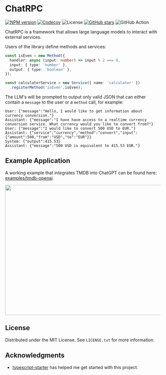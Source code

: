 # ChatRPC

[![NPM version](https://img.shields.io/npm/v/chatrpc.svg)](https://www.npmjs.com/package/ChatRPC)
[![Codecov](https://img.shields.io/codecov/c/github/floriscornel/ChatRPC.svg)](https://codecov.io/gh/floriscornel/ChatRPC)
![License](https://img.shields.io/github/license/floriscornel/ChatRPC.svg)
[![GitHub stars](https://img.shields.io/github/stars/floriscornel/ChatRPC.svg?style=social&logo=github&label=Stars)](https://github.com/floriscornel/ChatRPC)
![GitHub Action](https://img.shields.io/github/actions/workflow/status/floriscornel/ChatGPT/check-main.yaml?branch=main)

ChatRPC is a framework that allows large language models to interact with external services.

Users of the library define methods and services:
```typescript
const isEven = new Method({
  handler: async (input: number) => input % 2 === 0,
  input: { type: 'number' },
  output: { type: 'boolean' },
});

const calculatorService = new Service({ name: 'calculator' })
  .registerMethod('isEven',isEven);
```

The LLM's will be prompted to output only valid JSON that can either contain a `message` to the user or a `method` call, for example:
```
User: {"message":"Hello, I would like to get information about currency conversion."}
Assistant: {"message":"I have have access to a realtime currency conversion service. What currency would you like to convert from?"}
User: {"message":"I would like to convert 500 USD to EUR."}
Assistant: {"service":"currency","method":"convert","input":{"amount":500,"from":"USD","to":"EUR"}}
System: {"output":415.53}
Assistant: {"message":"500 USD is equivalent to 415.53 EUR."}
```

## Example Application
A working example that integrates TMDB into ChatGPT can be found here: [examples/tmdb-openai](https://github.com/floriscornel/ChatRPC/tree/main/examples/tmdb-openai).

<img src="https://floriscornel.nl/ChatRPC-tmdb-demo.gif" width="655" height="422">

<!-- LICENSE -->
## License

Distributed under the MIT License. See `LICENSE.txt` for more information.


## Acknowledgments

* [typescript-starter](https://github.com/bitjson/typescript-starter) has helped me get started with this project.
  